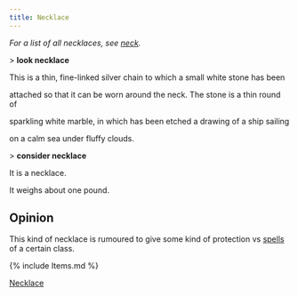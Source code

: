 ```yaml
---
title: Necklace
---
```


*For a list of all necklaces, see [neck](neck "wikilink").*

\> **look necklace**

This is a thin, fine-linked silver chain to which a small white stone
has been

attached so that it can be worn around the neck. The stone is a thin
round of

sparkling white marble, in which has been etched a drawing of a ship
sailing

on a calm sea under fluffy clouds.

\> **consider necklace**

It is a necklace.

It weighs about one pound.

## Opinion

This kind of necklace is rumoured to give some kind of protection vs
[spells](spells "wikilink") of a certain class.

{% include Items.md %}

[Necklace](Category:Neck_items "wikilink")